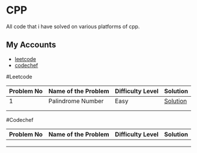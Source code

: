# CPP

All code that i have solved on various platforms of cpp.


## My Accounts

 - [leetcode](https://leetcode.com/AbhishekBhonde/)
 - [codechef](https://www.codechef.com/users/abhishek_765)

 
 #Leetcode
 
|Problem No   | Name of the Problem  | Difficulty Level  |  Solution |   
|---|---|---|---|
| 1  | Palindrome Number | Easy | [Solution](https://github.com/abhishekbhonde/Leetcode-Codechef/tree/main/Palindrome%20Number)  |   
|   |   |   |   |  
|   |   |   |   |   



#Codechef


 
|Problem No   | Name of the Problem  | Difficulty Level  |  Solution |   
|---|---|---|---|
|  |  |   |   |   
|   |   |   |   |  
|   |   |   |   |   
